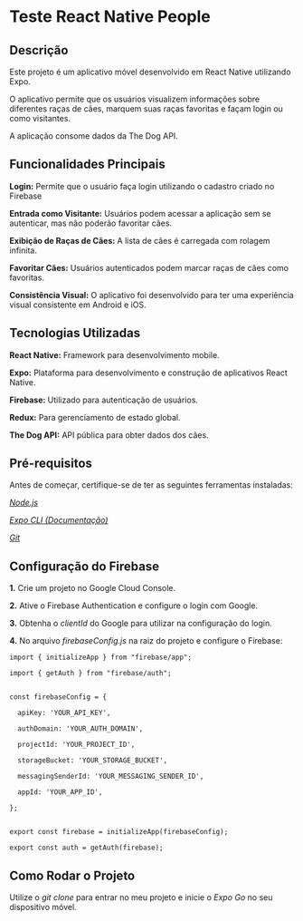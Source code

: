 # **Teste React Native People**


## **Descrição**

Este projeto é um aplicativo móvel desenvolvido em React Native utilizando Expo. 

O aplicativo permite que os usuários visualizem informações sobre diferentes raças de cães, marquem suas raças favoritas e façam login ou como visitantes.

A aplicação consome dados da The Dog API.


## **Funcionalidades Principais**

**Login:** Permite que o usuário faça login utilizando o cadastro criado no Firebase

**Entrada como Visitante:** Usuários podem acessar a aplicação sem se autenticar, mas não poderão favoritar cães.

**Exibição de Raças de Cães:** A lista de cães é carregada com rolagem infinita.

**Favoritar Cães:** Usuários autenticados podem marcar raças de cães como favoritas.

**Consistência Visual:** O aplicativo foi desenvolvido para ter uma experiência visual consistente em Android e iOS.


## **Tecnologias Utilizadas**

**React Native:** Framework para desenvolvimento mobile.

**Expo:** Plataforma para desenvolvimento e construção de aplicativos React Native.

**Firebase:** Utilizado para autenticação de usuários.

**Redux:** Para gerenciamento de estado global.

**The Dog API:** API pública para obter dados dos cães.


## **Pré-requisitos**

Antes de começar, certifique-se de ter as seguintes ferramentas instaladas:

*[Node.js](https://nodejs.org/pt)*

*[Expo CLI (Documentação)](https://docs.expo.dev/more/expo-cli/)*

*[Git](https://git-scm.com)*


## **Configuração do Firebase**

**1.** Crie um projeto no Google Cloud Console.

**2.** Ative o Firebase Authentication e configure o login com Google.

**3.** Obtenha o *clientId* do Google para utilizar na configuração do login.

**4.** No arquivo *firebaseConfig.js* na raiz do projeto e configure o Firebase:

```react
import { initializeApp } from "firebase/app";

import { getAuth } from "firebase/auth";


const firebaseConfig = {

  apiKey: 'YOUR_API_KEY',
  
  authDomain: 'YOUR_AUTH_DOMAIN',
  
  projectId: 'YOUR_PROJECT_ID',
  
  storageBucket: 'YOUR_STORAGE_BUCKET',
  
  messagingSenderId: 'YOUR_MESSAGING_SENDER_ID',
  
  appId: 'YOUR_APP_ID',
  
};


export const firebase = initializeApp(firebaseConfig);

export const auth = getAuth(firebase);

```

## **Como Rodar o Projeto**

Utilize o *git clone* para entrar no meu projeto e inicie o *Expo Go* no seu dispositivo móvel.


